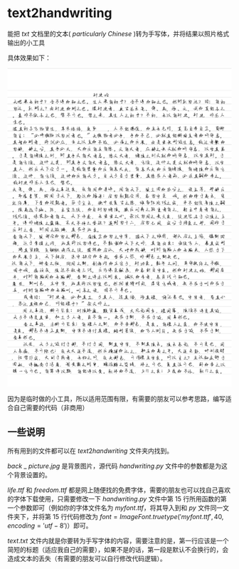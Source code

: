 # text2handwriting
能把 $txt$ 文档里的文本( $particularly$ $Chinese$ )转为手写体，并将结果以照片格式输出的小工具

具体效果如下：

![](example.jpg)

因为是临时做的小工具，所以适用范围有限，有需要的朋友可以参考思路，编写适合自己需要的代码（非商用）

## 一些说明

所有用到的文件都可以在 $text2handwriting$ 文件夹内找到。

 $back$ _ $picture.jpg$ 是背景图片，源代码 $handwriting.py$ 文件中的参数都是为这个背景设置的。

$life.ttf$ 和 $freedom.ttf$ 都是网上随便找的免费字体，需要的朋友也可以找自己喜欢的字体下载使用，只需要修改一下 $handwriting.py$ 文件中第 $15$ 行所用函数的第一个参数即可（例如你的字体文件名为 $myfont.ttf$，将其导入到和 $py$ 文件同一文件夹下，并将第 $15$ 行代码修改为 $font = ImageFont.truetype('myfont.ttf', 40, encoding='utf-8')$）即可。

$text.txt$ 文件内就是你要转为手写字体的内容，需要注意的是，第一行应该是一个简短的标题（适应我自己的需要），如果不是的话，第一段是默认不会换行的，会造成文本的丢失（有需要的朋友可以自行修改代码逻辑）。
